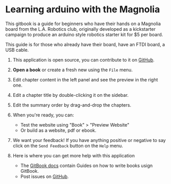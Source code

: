 # Learning arduino with the Magnolia

This gitbook is a guide for beginners who have their hands on a Magnolia board from the L.A. Robotics club, originally developed as a kickstarter campaign to produce an arduino style robotics starter kit for $5 per board.

This guide is for those who already have their board, have an FTDI board, a USB cable.



1. This application is open source, you can contribute to it on [GitHub](https://github.com/GitbookIO/editor).

2. **Open a book** or create a fresh new using the `File` menu.

3. Edit chapter content in the left panel and see the preview in the right one.

4. Edit a chapter title by double-clicking it on the sidebar.

5. Edit the summary order by drag-and-drop the chapters.

7. When you're ready, you can:

   * Test the website using "Book" > "Preview Website"
   * Or build as a website, pdf or ebook.

8. We want your feedback! If you have anything positive or negative to say click
   on the `Send Feedback` button on the `Help` menu.

9. Here is where you can get more help with this application

   * The [GitBook docs](https://github.com/GitbookIO/gitbook) contain Guides on how to write books usign GitBook.
   * Post issues on [GitHub](https://github.com/FriendCode/codebox/issues).
